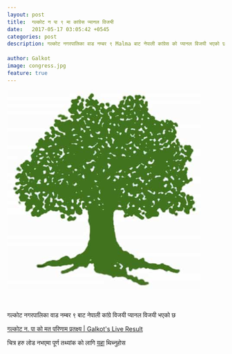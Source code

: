 ```yaml
---
layout: post
title:  गल्कोट न पा ९ मा कांग्रेस प्यानल विजयी 
date:   2017-05-17 03:05:42 +0545
categories: post
description: गल्कोट नगरपालिका वाड नम्बर ९ Malma बाट नेपाली कांग्रेस को प्यानल विजयी भएको छ  ...| Galkot Municipality News, FM, Khabar, Information, Election, Local

author: Galkot
image: congress.jpg
feature: true
---
```


<img src="congress.jpg" alt="sd">
<br>


<br><br>
गल्कोट नगरपालिका वाड नम्बर ९  बाट नेपाली कांग्रे विजयी प्यानल विजयी भएको छ 

<a href="/election"> गल्कोट न. पा को मत परिणाम प्रतक्ष्य | Galkot's Live Result</a>

चित्र हरु लोड नभएमा पूर्ण तथ्यांक को लागि <a href="/election">यहा</a> थिच्नुहोस  



<br>

